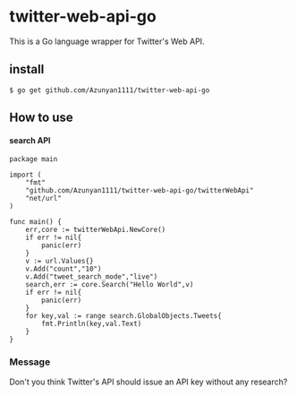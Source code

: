 # twitter-web-api-go
This is a Go language wrapper for Twitter's Web API.

## install

```
$ go get github.com/Azunyan1111/twitter-web-api-go
```

## How to use


#### search API

```
package main

import (
	"fmt"
	"github.com/Azunyan1111/twitter-web-api-go/twitterWebApi"
	"net/url"
)

func main() {
	err,core := twitterWebApi.NewCore()
	if err != nil{
		panic(err)
	}
	v := url.Values{}
	v.Add("count","10")
	v.Add("tweet_search_mode","live")
	search,err := core.Search("Hello World",v)
	if err != nil{
		panic(err)
	}
	for key,val := range search.GlobalObjects.Tweets{
		fmt.Println(key,val.Text)
	}
}

```

### Message
Don't you think Twitter's API should issue an API key without any research?
